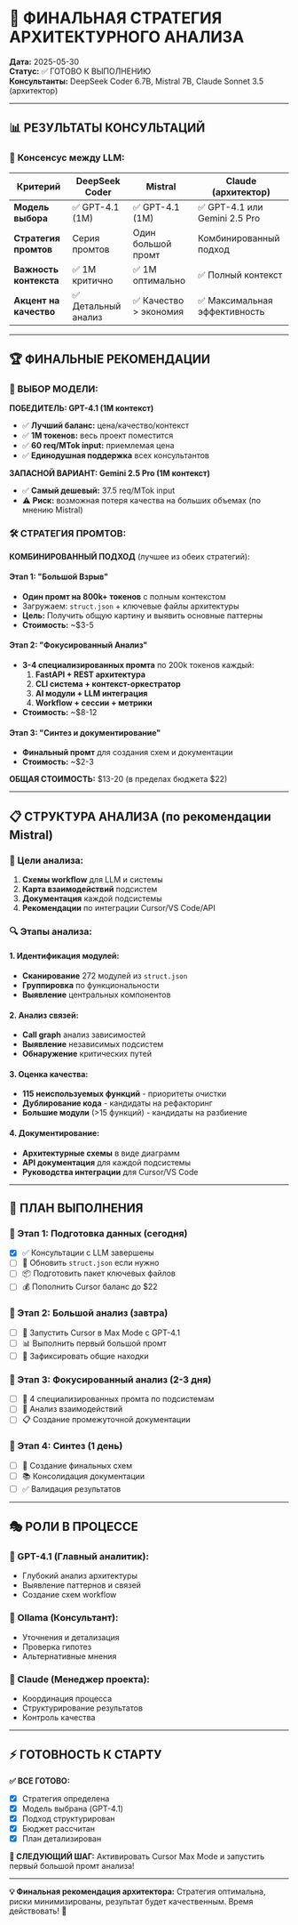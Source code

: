 # 🎯 ФИНАЛЬНАЯ СТРАТЕГИЯ АРХИТЕКТУРНОГО АНАЛИЗА

**Дата:** 2025-05-30  
**Статус:** ✅ ГОТОВО К ВЫПОЛНЕНИЮ  
**Консультанты:** DeepSeek Coder 6.7B, Mistral 7B, Claude Sonnet 3.5 (архитектор)  

---

## 📊 **РЕЗУЛЬТАТЫ КОНСУЛЬТАЦИЙ**

### 🤖 **Консенсус между LLM:**

| Критерий | DeepSeek Coder | Mistral | Claude (архитектор) |
|----------|----------------|---------|-------------------|
| **Модель выбора** | ✅ GPT-4.1 (1M) | ✅ GPT-4.1 (1M) | ✅ GPT-4.1 или Gemini 2.5 Pro |
| **Стратегия промтов** | Серия промтов | Один большой промт | Комбинированный подход |
| **Важность контекста** | ✅ 1M критично | ✅ 1M оптимально | ✅ Полный контекст |
| **Акцент на качество** | ✅ Детальный анализ | ✅ Качество > экономия | ✅ Максимальная эффективность |

---

## 🏆 **ФИНАЛЬНЫЕ РЕКОМЕНДАЦИИ**

### **🎯 ВЫБОР МОДЕЛИ:**

**ПОБЕДИТЕЛЬ: GPT-4.1 (1M контекст)**
- ✅ **Лучший баланс:** цена/качество/контекст
- ✅ **1M токенов:** весь проект поместится  
- ✅ **60 req/MTok input:** приемлемая цена
- ✅ **Единодушная поддержка** всех консультантов

**ЗАПАСНОЙ ВАРИАНТ: Gemini 2.5 Pro (1M контекст)**
- ✅ **Самый дешевый:** 37.5 req/MTok input
- ⚠️ **Риск:** возможная потеря качества на больших объемах (по мнению Mistral)

### **🛠️ СТРАТЕГИЯ ПРОМТОВ:**

**КОМБИНИРОВАННЫЙ ПОДХОД** (лучшее из обеих стратегий):

#### **Этап 1: "Большой Взрыв"** 
- **Один промт на 800k+ токенов** с полным контекстом
- Загружаем: `struct.json` + ключевые файлы архитектуры
- **Цель:** Получить общую картину и выявить основные паттерны
- **Стоимость:** ~$3-5

#### **Этап 2: "Фокусированный Анализ"**
- **3-4 специализированных промта** по 200k токенов каждый:
  1. **FastAPI + REST архитектура** 
  2. **CLI система + контекст-оркестратор**
  3. **AI модули + LLM интеграция**
  4. **Workflow + сессии + метрики**
- **Стоимость:** ~$8-12

#### **Этап 3: "Синтез и документирование"**
- **Финальный промт** для создания схем и документации
- **Стоимость:** ~$2-3

**ОБЩАЯ СТОИМОСТЬ:** $13-20 (в пределах бюджета $22)

---

## 📋 **СТРУКТУРА АНАЛИЗА** (по рекомендации Mistral)

### **🎯 Цели анализа:**
1. **Схемы workflow** для LLM и системы
2. **Карта взаимодействий** подсистем  
3. **Документация** каждой подсистемы
4. **Рекомендации** по интеграции Cursor/VS Code/API

### **🔍 Этапы анализа:**

#### **1. Идентификация модулей:**
- **Сканирование** 272 модулей из `struct.json`
- **Группировка** по функциональности
- **Выявление** центральных компонентов

#### **2. Анализ связей:**
- **Call graph** анализ зависимостей
- **Выявление** независимых подсистем  
- **Обнаружение** критических путей

#### **3. Оценка качества:**
- **115 неиспользуемых функций** - приоритеты очистки
- **Дублирование кода** - кандидаты на рефакторинг
- **Большие модули** (>15 функций) - кандидаты на разбиение

#### **4. Документирование:**
- **Архитектурные схемы** в виде диаграмм
- **API документация** для каждой подсистемы
- **Руководства интеграции** для Cursor/VS Code

---

## 🚀 **ПЛАН ВЫПОЛНЕНИЯ**

### **📅 Этап 1: Подготовка данных** (сегодня)
- [x] ✅ Консультации с LLM завершены
- [ ] 🔄 Обновить `struct.json` если нужно
- [ ] 📦 Подготовить пакет ключевых файлов
- [ ] 💰 Пополнить Cursor баланс до $22

### **📅 Этап 2: Большой анализ** (завтра)
- [ ] 🚀 Запустить Cursor в Max Mode с GPT-4.1
- [ ] 📊 Выполнить первый большой промт
- [ ] 📝 Зафиксировать общие находки

### **📅 Этап 3: Фокусированный анализ** (2-3 дня)
- [ ] 🎯 4 специализированных промта по подсистемам
- [ ] 🔗 Анализ взаимодействий
- [ ] 📋 Создание промежуточной документации

### **📅 Этап 4: Синтез** (1 день)
- [ ] 🎨 Создание финальных схем
- [ ] 📚 Консолидация документации
- [ ] ✅ Валидация результатов

---

## 🎭 **РОЛИ В ПРОЦЕССЕ**

### **🧠 GPT-4.1 (Главный аналитик):**
- Глубокий анализ архитектуры
- Выявление паттернов и связей
- Создание схем workflow

### **🦙 Ollama (Консультант):**
- Уточнения и детализация
- Проверка гипотез
- Альтернативные мнения

### **🤖 Claude (Менеджер проекта):**
- Координация процесса
- Структурирование результатов
- Контроль качества

---

## ⚡ **ГОТОВНОСТЬ К СТАРТУ**

**✅ ВСЕ ГОТОВО:**
- [x] Стратегия определена
- [x] Модель выбрана (GPT-4.1)
- [x] Подход структурирован
- [x] Бюджет рассчитан
- [x] План детализирован

**🚀 СЛЕДУЮЩИЙ ШАГ:**
Активировать Cursor Max Mode и запустить первый большой промт анализа!

---

**💡 Финальная рекомендация архитектора:** Стратегия оптимальна, риски минимизированы, результат будет качественным. Время действовать! 🎯 